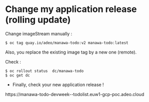 # Change my application release (rolling update)


Change imageStream manually :
```
$ oc tag quay.io/adeo/manawa-todo:v2 manawa-todo:latest
```

Also, you replace the existing image tag by a new one (remote).


Check :
```
$ oc rollout status  dc/manawa-todo
$ oc get dc
```

* Finally, check your new application release !

https://manawa-todo-devweek-<LDAP>-todolist.euw1-gcp-poc.adeo.cloud


